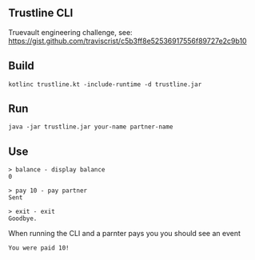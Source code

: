 ## Trustline CLI

Truevault engineering challenge, see: https://gist.github.com/traviscrist/c5b3ff8e52536917556f89727e2c9b10

## Build

```
kotlinc trustline.kt -include-runtime -d trustline.jar
```

## Run

```
java -jar trustline.jar your-name partner-name
```

## Use

```
> balance - display balance
0

> pay 10 - pay partner
Sent

> exit - exit
Goodbye.
```

When running the CLI and a parnter pays you you should see an event

```
You were paid 10!
```
